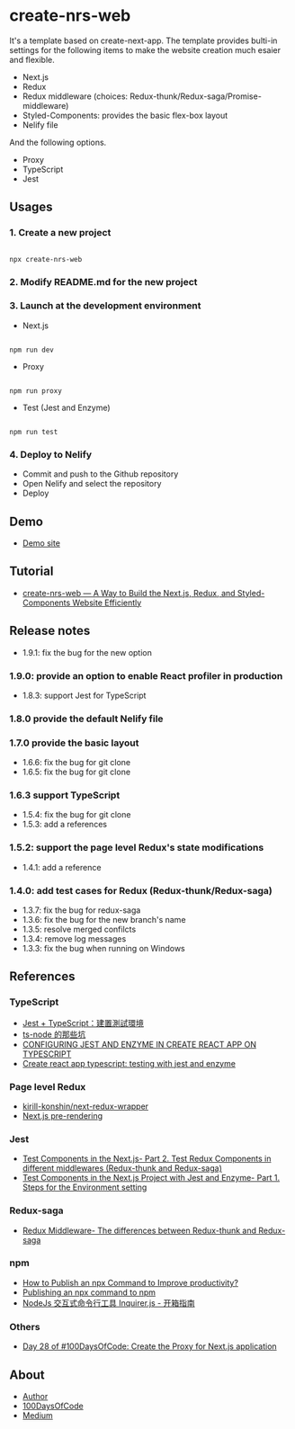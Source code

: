 # create-nrs-web
It's a template based on create-next-app. The template provides bulti-in settings for the following items to make the website creation much esaier and flexible.
* Next.js
* Redux
* Redux middleware (choices: Redux-thunk/Redux-saga/Promise-middleware)
* Styled-Components: provides the basic flex-box layout
* Nelify file

And the following options.
* Proxy
* TypeScript
* Jest

## Usages
### 1. Create a new project

```

npx create-nrs-web

```

### 2. Modify README.md for the new project
### 3. Launch at the development environment
* Next.js

```

npm run dev

```

* Proxy

```

npm run proxy

```

* Test (Jest and Enzyme)

```

npm run test

```

### 4. Deploy to Nelify
* Commit and push to the Github repository
* Open Nelify and select the repository
* Deploy

## Demo
* [Demo site](https://create-nrs-web-demo.netlify.app/)

## Tutorial
* [create-nrs-web — A Way to Build the Next.js, Redux, and Styled-Components Website Efficiently](https://medium.com/a-layman/create-nrs-web-a-way-to-build-the-next-js-redux-and-styled-components-website-efficiently-e1605b56e81)

## Release notes
* 1.9.1: fix the bug for the new option
### 1.9.0: provide an option to enable React profiler in production
* 1.8.3: support Jest for TypeScript
### 1.8.0 provide the default Nelify file
### 1.7.0 provide the basic layout
* 1.6.6: fix the bug for git clone
* 1.6.5: fix the bug for git clone
### 1.6.3 support TypeScript
* 1.5.4: fix the bug for git clone
* 1.5.3: add a references
### 1.5.2: support the page level Redux's state modifications
* 1.4.1: add a reference
### 1.4.0: add test cases for Redux (Redux-thunk/Redux-saga)
* 1.3.7: fix the bug for redux-saga
* 1.3.6: fix the bug for the new branch's name
* 1.3.5: resolve merged confilcts
* 1.3.4: remove log messages
* 1.3.3: fix the bug when running on Windows

## References
### TypeScript
* [Jest + TypeScript：建置測試環境](https://titangene.github.io/article/jest-typescript.html)
* [ts-node 的那些坑](https://www.jianshu.com/p/cbd3bcdbb60b)
* [CONFIGURING JEST AND ENZYME IN CREATE REACT APP ON TYPESCRIPT](https://thetrevorharmon.com/blog/configuring-jest-and-enzyme-in-create-react-app-on-typescript)
* [Create react app typescript: testing with jest and enzyme](https://feralamillo.medium.com/create-react-app-typescript-testing-with-jest-and-enzyme-869fdba1bd3)

### Page level Redux
* [kirill-konshin/next-redux-wrapper](https://github.com/kirill-konshin/next-redux-wrapper#server-and-client-state-separation)
* [Next.js pre-rendering](https://nextjs.org/docs/basic-features/pages#two-forms-of-pre-rendering)
### Jest
* [Test Components in the Next.js- Part 2. Test Redux Components in different middlewares (Redux-thunk and Redux-saga)](https://medium.com/a-layman/test-components-in-the-next-js-part-2-test-redux-components-in-different-middlewares-49af5b0be7fd)
* [Test Components in the Next.js Project with Jest and Enzyme- Part 1. Steps for the Environment setting](https://medium.com/a-layman/test-components-in-the-next-js-7f4bc5fbaa92)
### Redux-saga
* [Redux Middleware- The differences between Redux-thunk and Redux-saga](https://medium.com/a-layman/redux-middleware-the-differences-between-redux-think-and-redux-saga-1e226f5a772a)
### npm
* [How to Publish an npx Command to Improve productivity?](https://medium.com/a-layman/how-to-publish-an-npx-command-to-improve-the-productivity-23c6480c176)
* [Publishing an npx command to npm](http://www.sheshbabu.com/posts/publishing-npx-command-to-npm/)
* [NodeJs 交互式命令行工具 Inquirer.js - 开箱指南](https://juejin.cn/post/6844903480700698638)
### Others
* [Day 28 of #100DaysOfCode: Create the Proxy for Next.js application](https://dev.to/jenhsuan/day-28-of-100daysofcode-create-the-proxy-for-next-js-application-28g7)


## About
* [Author](https://jenhsuan.github.io/ALayman/profile.html)
* [100DaysOfCode](https://dev.to/jenhsuan)
* [Medium](https://medium.com/a-layman)


